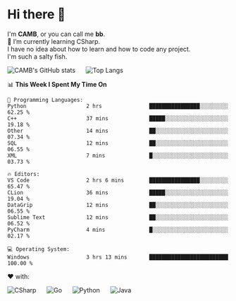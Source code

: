 # Hi there 👋
<!--
**CAMB-dev/CAMB-dev** is a ✨ _special_ ✨ repository because its `README.md` (this file) appears on your GitHub profile.

Here are some ideas to get you started:

- 🔭 I’m currently working on ...
- 🌱 I’m currently learning ...
- 👯 I’m looking to collaborate on ...
- 🤔 I’m looking for help with ...
- 💬 Ask me about ...
- 📫 How to reach me: ...
- 😄 Pronouns: ...
- ⚡ Fun fact: ...
-->
 I'm **CAMB**, or you can call me **bb**.  
 🌱 I’m currently learning CSharp.  
 I have no idea about how to learn and how to code any project.  
 I'm such a salty fish.
 
 
![CAMB's GitHub stats](https://github-readme-stats.vercel.app/api?username=CAMB-dev&show_icons=true&theme=tokyonight)
&nbsp;&nbsp;&nbsp;&nbsp;
![Top Langs](https://github-readme-stats.vercel.app/api/top-langs/?username=CAMB-dev&langs_count=5&theme=tokyonight)


<!--START_SECTION:waka-->
📊 **This Week I Spent My Time On** 

```text
💬 Programming Languages: 
Python                   2 hrs               ████████████████░░░░░░░░░   62.25 % 
C++                      37 mins             █████░░░░░░░░░░░░░░░░░░░░   19.18 % 
Other                    14 mins             ██░░░░░░░░░░░░░░░░░░░░░░░   07.34 % 
SQL                      12 mins             ██░░░░░░░░░░░░░░░░░░░░░░░   06.55 % 
XML                      7 mins              █░░░░░░░░░░░░░░░░░░░░░░░░   03.73 % 

🔥 Editors: 
VS Code                  2 hrs 6 mins        ████████████████░░░░░░░░░   65.47 % 
CLion                    36 mins             █████░░░░░░░░░░░░░░░░░░░░   19.04 % 
DataGrip                 12 mins             ██░░░░░░░░░░░░░░░░░░░░░░░   06.55 % 
Sublime Text             12 mins             ██░░░░░░░░░░░░░░░░░░░░░░░   06.52 % 
PyCharm                  4 mins              █░░░░░░░░░░░░░░░░░░░░░░░░   02.17 % 

💻 Operating System: 
Windows                  3 hrs 13 mins       █████████████████████████   100.00 % 
```


<!--END_SECTION:waka-->


❤ with:

![CSharp](https://img.shields.io/badge/CSharp-%23512BD4?style=for-the-badge&logo=.net)
&nbsp;&nbsp;&nbsp;&nbsp;
![Go](https://img.shields.io/badge/Go-000000?style=for-the-badge&logo=go)
&nbsp;&nbsp;&nbsp;&nbsp;
![Python](https://img.shields.io/badge/Python-000000?style=for-the-badge&logo=python)
&nbsp;&nbsp;&nbsp;&nbsp;
![Java](https://img.shields.io/badge/Java-964B00?style=for-the-badge&logo=openjdk)
